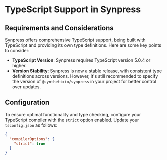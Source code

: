 # TypeScript Support in Synpress

## Requirements and Considerations

Synpress offers comprehensive TypeScript support, being built with TypeScript and providing its own type definitions. Here are some key points to consider:

- **TypeScript Version**: Synpress requires TypeScript version 5.0.4 or higher.
- **Version Stability**: Synpress is now a stable release, with consistent type definitions across versions. However, it's still recommended to specify the version of `@synthetixio/synpress` in your project for better control over updates.

## Configuration

To ensure optimal functionality and type checking, configure your TypeScript compiler with the `strict` option enabled. Update your `tsconfig.json` as follows:

```json
{
  "compilerOptions": {
    "strict": true
  }
}
```
